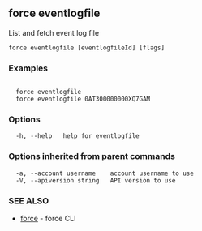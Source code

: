 ## force eventlogfile

List and fetch event log file

```
force eventlogfile [eventlogfileId] [flags]
```

### Examples

```

  force eventlogfile
  force eventlogfile 0AT300000000XQ7GAM

```

### Options

```
  -h, --help   help for eventlogfile
```

### Options inherited from parent commands

```
  -a, --account username    account username to use
  -V, --apiversion string   API version to use
```

### SEE ALSO

* [force](force.md)	 - force CLI


